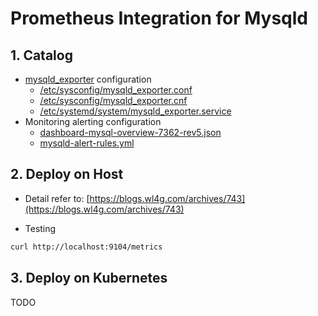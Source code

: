 # Prometheus Integration for Mysqld

## 1. Catalog

- [mysqld_exporter](mysqld_exporter) configuration
  - [/etc/sysconfig/mysqld_exporter.conf](sysconfig/mysqld_exporter.conf)
  - [/etc/sysconfig/mysqld_exporter.cnf](sysconfig/mysqld_exporter.cnf)
  - [/etc/systemd/system/mysqld_exporter.service](systemd/mysqld_exporter.service)
- Monitoring alerting configuration
  - [dashboard-mysql-overview-7362-rev5.json](dashboard-mysql-overview-7362-rev5.json)
  - [mysqld-alert-rules.yml](mysqld-alert-rules.yml)

## 2. Deploy on Host

- Detail refer to: [https://blogs.wl4g.com/archives/743](https://blogs.wl4g.com/archives/743)

- Testing

```bash
curl http://localhost:9104/metrics
```

## 3. Deploy on Kubernetes

TODO
